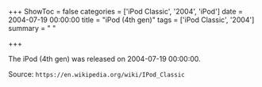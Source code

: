 +++
ShowToc = false
categories = ['iPod Classic', '2004', 'iPod']
date = 2004-07-19 00:00:00
title = "iPod (4th gen)"
tags = ['iPod Classic', '2004']
summary = " "

+++

The iPod (4th gen) was released on 2004-07-19 00:00:00.

Source: `https://en.wikipedia.org/wiki/IPod_Classic`


